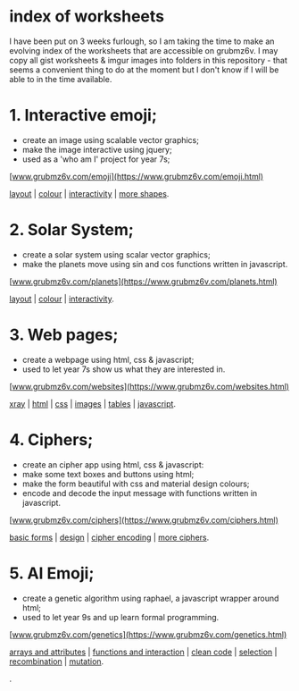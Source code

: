 
# index of worksheets

I have been put on 3 weeks furlough, so I am taking the time to make an evolving index of the worksheets that are accessible on grubmz6v. I may copy all gist worksheets & imgur images into folders in this repository - that seems a convenient thing to do at the moment but I don't know if I will be able to in the time available.


# 1. Interactive emoji;   
* create an image using scalable vector graphics; 
* make the image interactive using jquery;
* used as a 'who am I' project for year 7s;   

[www.grubmz6v.com/emoji](https://www.grubmz6v.com/emoji.html)

[layout](https://gist.github.com/JohnReeves/959dec6ce712095bdfd8f8f0893d7a28) | [colour](https://gist.github.com/JohnReeves/0cdfb7540e505fda35474e433749ec6a) | [interactivity](https://gist.github.com/JohnReeves/75d62261dfb68fdbf4d57fd0872f33bc) | [more shapes](https://gist.github.com/JohnReeves/fd4028c0a18cbdbec468b4dbb8a08de9).  

# 2. Solar System;   
* create a solar system using scalar vector graphics;
* make the planets move using sin and cos functions written in javascript.        

[www.grubmz6v.com/planets](https://www.grubmz6v.com/planets.html)

[layout](https://gist.github.com/JohnReeves/c4234b595287f03868e9) | [colour](https://gist.github.com/JohnReeves/d9da2ecdcdbca76d56bf) | [interactivity](https://gist.github.com/JohnReeves/e3bf4b923767c224aebd).  

# 3. Web pages;   
* create a webpage using html, css & javascript;
* used to let year 7s show us what they are interested in.        

[www.grubmz6v.com/websites](https://www.grubmz6v.com/websites.html)

[xray](https://gist.github.com/JohnReeves/ac412b51c9a226f475a2) | [html](https://gist.github.com/JohnReeves/98dd5d244a772d126efb) | [css](https://gist.github.com/JohnReeves/b63df8a0015962aea7bd) | [images](https://gist.github.com/JohnReeves/a6b5188ff61187ef58bc) | [tables](https://gist.github.com/JohnReeves/3479816c4653938cbb4a) | [javascript](#).  

# 4. Ciphers;   
* create an cipher app using html, css & javascript:
* make some text boxes and buttons using html;
* make the form beautiful with css and material design colours;
* encode and decode the input message with functions written in javascript.        

[www.grubmz6v.com/ciphers](https://www.grubmz6v.com/ciphers.html)

[basic forms](https://gist.github.com/JohnReeves/ac2e9787b1976b9a1b1b346f7090e430) | [design](https://gist.github.com/JohnReeves/fb54cb292d6ec92e1c3ffe06f77e706d) | [cipher encoding](https://gist.github.com/JohnReeves/c4d8e6c40942e3b68f41cd834a5e5eb9) | [more ciphers](https://gist.github.com/JohnReeves/8d2b6dffb5a3e589c6ddb2a37cae880d).  

# 5. AI Emoji;   
* create a  genetic algorithm using raphael, a javascript wrapper around html;
* used to let year 9s and up learn formal programming.        

[www.grubmz6v.com/genetics](https://www.grubmz6v.com/genetics.html)

[arrays and attributes](https://gist.github.com/JohnReeves/93f402342f3286dabe38) | [functions and interaction](https://gist.github.com/JohnReeves/4712ed9611f362e08c16) | [clean code](https://gist.github.com/JohnReeves/4cdbccd8cdf09b7880d4) | [selection](https://gist.github.com/JohnReeves/0af44a7cae57bab7ec00) | [recombination](https://gist.github.com/JohnReeves/c452b522d19dfdab8851) | [mutation](https://gist.github.com/JohnReeves/a38fdf2851ec8bf488ad).  

.